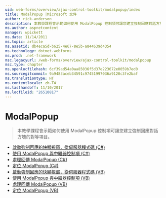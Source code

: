 ```yaml
---
uid: web-forms/overview/ajax-control-toolkit/modalpopup/index
title: ModalPopup |Microsoft 文件
author: rick-anderson
description: 本教學課程會示範如何使用 ModalPopup 控制項可讓您建立強制回應對話方塊的對等項目。
ms.author: aspnetcontent
manager: wpickett
ms.date: 11/14/2011
ms.topic: article
ms.assetid: db4eca5d-b625-4e67-8e5b-a844639d4354
ms.technology: dotnet-webforms
ms.prod: .net-framework
msc.legacyurl: /web-forms/overview/ajax-control-toolkit/modalpopup
msc.type: chapter
ms.openlocfilehash: 6cf39ad54a0aa85036f5d37e223672e0059b7ed0
ms.sourcegitcommit: 9a9483aceb34591c97451997036a9120c3fe2baf
ms.translationtype: HT
ms.contentlocale: zh-TW
ms.lasthandoff: 11/10/2017
ms.locfileid: "26510817"
---
```

<a name="modalpopup"></a>ModalPopup
====================
> 本教學課程會示範如何使用 ModalPopup 控制項可讓您建立強制回應對話方塊的對等項目。


- [啟動強制回應的快顯視窗，從伺服器程式碼 (C#)](launching-a-modal-popup-window-from-server-code-cs.md)
- [使用 ModalPopup 與中繼器控制項 (C#)](using-modalpopup-with-a-repeater-control-cs.md)
- [處理回傳 ModalPopup (C#)](handling-postbacks-from-a-modalpopup-cs.md)
- [定位 ModalPopup (C#)](positioning-a-modalpopup-cs.md)
- [啟動強制回應的快顯視窗，從伺服器程式碼 (VB)](launching-a-modal-popup-window-from-server-code-vb.md)
- [使用 ModalPopup 與中繼器控制項 (VB)](using-modalpopup-with-a-repeater-control-vb.md)
- [處理回傳 ModalPopup (VB)](handling-postbacks-from-a-modalpopup-vb.md)
- [定位 ModalPopup (VB)](positioning-a-modalpopup-vb.md)

